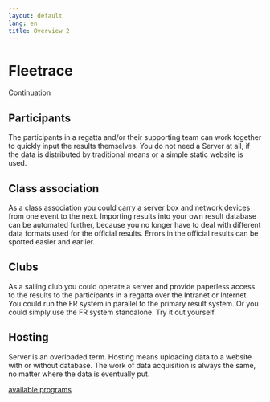 ```yaml
---
layout: default
lang: en
title: Overview 2
---
```


# Fleetrace

Continuation

## Participants

The participants in a regatta and/or their supporting team can work together to quickly input the results themselves. 
You do not need a Server at all, 
if the data is distributed by traditional means or a simple static website is used.

## Class association

As a class association you could carry a server box and network devices from one event to the next. 
Importing results into your own result database can be automated further, 
because you no longer have to deal with different data formats used for the official results. 
Errors in the official results can be spotted easier and earlier.

## Clubs

As a sailing club you could operate a server and provide paperless access to the results to the participants in a regatta over the Intranet or Internet. 
You could run the FR system in parallel to the primary result system. 
Or you could simply use the FR system standalone. 
Try it out yourself. 

## Hosting

Server is an overloaded term. 
Hosting means uploading data to a website with or without database. 
The work of data acquisition is always the same, no matter where the data is eventually put. 

[available programs](page-03.html)

